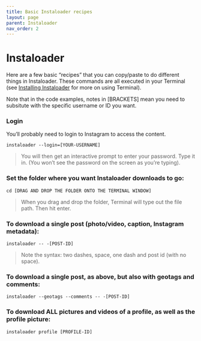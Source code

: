 ```yaml
---
title: Basic Instaloader recipes
layout: page
parent: Instaloader
nav_order: 2
---
```

# Instaloader

Here are a few basic “recipes” that you can copy/paste to do different things in Instaloader. These commands are all executed in your Terminal (see [Installing Instaloader](https://yvonneng.github.io/instagram-collecting/instaloader/installing-instaloader.html) for more on using Terminal). 

Note that in the code examples, notes in \[BRACKETS\] mean you need to subsitute with the specific username or ID you want.

### Login
You’ll probably need to login to Instagram to access the content.
```
instaloader --login=[YOUR-USERNAME]
```
> You will then get an interactive prompt to enter your password. Type it in. (You won’t see the password on the screen as you’re typing). 

### Set the folder where you want Instaloader downloads to go:
```
cd [DRAG AND DROP THE FOLDER ONTO THE TERMINAL WINDOW]
```
> When you drag and drop the folder, Terminal will type out the file path. Then hit enter. 

### To download a single post (photo/video, caption, Instagram metadata):
```
instaloader -- -[POST-ID]
```
> Note the syntax: two dashes, space, one dash and  post id (with no space).

### To download a single post, as above, but also with geotags and comments:
```
instaloader --geotags --comments -- -[POST-ID]
```

### To download ALL pictures and videos of a profile, as well as the profile picture:
```
instaloader profile [PROFILE-ID]
```

